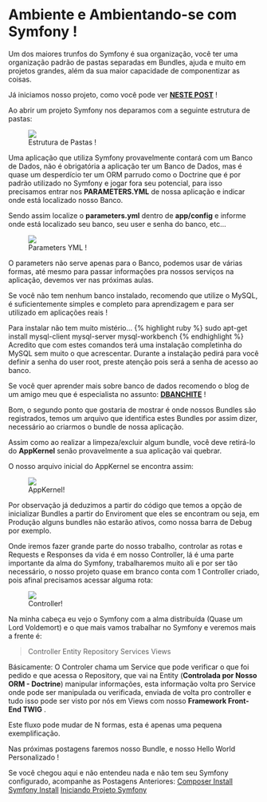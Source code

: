 
Ambiente e Ambientando-se com Symfony !
=======================================

Um dos maiores trunfos do Symfony é sua organização, você ter uma organização padrão de pastas separadas em Bundles, ajuda e muito em projetos grandes, além da sua maior capacidade de componentizar as coisas.

Já iniciamos nosso projeto, como você pode ver **[NESTE POST](http://jhoemrs.github.io/desenvolvimento/iniciandoProjetoSymfony)** !

Ao abrir um projeto Symfony nos deparamos com a seguinte estrutura de pastas:

<figure>
	<img src="{{ site.url }}/images/postagens/ambienteSymfony/estruturaPastas.png">
	<figcaption><a data-toggle="tooltip" title="Organização é a Alma do Negócio !">Estrutura de Pastas !</a></figcaption>
</figure>

Uma aplicação que utiliza Symfony provavelmente contará com um Banco de Dados, não é obrigatória a aplicação ter um Banco de Dados, mas é quase um desperdício ter um ORM parrudo como o Doctrine que é por padrão utilizado no Symfony e jogar fora seu potencial, para isso precisamos entrar nos **PARAMETERS.YML** de nossa aplicação e indicar onde está localizado nosso Banco.

Sendo assim localize o **parameters.yml** dentro de **app/config** e informe onde está localizado seu banco, seu user e senha do banco, etc...

<figure>
	<img src="{{ site.url }}/images/postagens/ambienteSymfony/parameters.png">
	<figcaption><a data-toggle="tooltip" title="Parametrize a Aplicação !">Parameters YML !</a></figcaption>
</figure>

O parameters não serve apenas para o Banco, podemos usar de várias formas, até mesmo para passar informações pra nossos serviços na aplicação, devemos ver nas próximas aulas.

Se você não tem nenhum banco instalado, recomendo que utilize o MySQL, é suficientemente simples e completo para aprendizagem e para ser utilizado em aplicações reais !

Para instalar não tem muito mistério...
{% highlight ruby %}
sudo apt-get install mysql-client mysql-server mysql-workbench
{% endhighlight %}
Acredito que com estes comandos terá uma instalação completinha do MySQL sem muito o que acrescentar.
Durante a instalação pedirá para você definir a senha do user root, preste atenção pois será a senha de acesso ao banco.

Se você quer aprender mais sobre banco de dados recomendo o blog de um amigo meu que é especialista no assunto: **[DBANCHITE](http://dbanchite.blogspot.com)** !

Bom, o segundo ponto que gostaria de mostrar é onde nossos Bundles são registrados, temos um arquivo que identifica estes Bundles por assim dizer, necessário ao criarmos o bundle de nossa aplicação.

Assim como ao realizar a limpeza/excluir algum bundle, você deve retirá-lo do **AppKernel** senão provavelmente a sua aplicação vai quebrar.

O nosso arquivo inicial do AppKernel se encontra assim:
<figure>
	<img src="{{ site.url }}/images/postagens/ambienteSymfony/appKernel.png">
	<figcaption><a data-toggle="tooltip" title="Registre e Inicialize Bundles !">AppKernel!</a></figcaption>
</figure>

Por observação já deduzimos a partir do código que temos a opção de inicializar Bundles a partir do Enviroment que eles se encontram ou seja, em Produção alguns bundles não estarão ativos, como nossa barra de Debug por exemplo.

Onde iremos fazer grande parte do nosso trabalho, controlar as rotas e Requests e Responses da vida é em nosso Controller, lá é uma parte importante da alma do Symfony, trabalharemos muito ali e por ser tão necessário, o nosso projeto quase em branco conta com 1 Controller criado, pois afinal precisamos acessar alguma rota:

<figure>
	<img src="{{ site.url }}/images/postagens/ambienteSymfony/controller.png">
	<figcaption><a data-toggle="tooltip" title="Requests e Responses !">Controller!</a></figcaption>
</figure>

Na minha cabeça eu vejo o Symfony com a alma distribuída (Quase um Lord Voldemort) e o que mais vamos trabalhar no Symfony e veremos mais a frente é:

>Controller
>Entity
>Repository
>Services
>Views

Básicamente:
O Controler chama um Service que pode verificar o que foi pedido e que acessa o Repository, que vai na Entity (**Controlada por Nosso ORM - Doctrine**) manipular informações, esta informação volta pro Service onde pode ser manipulada ou verificada, enviada de volta pro controller e tudo isso pode ser visto por nós em Views com nosso **Framework Front-End TWIG** .

Este fluxo pode mudar de N formas, esta é apenas uma pequena exemplificação.

Nas próximas postagens faremos nosso Bundle, e nosso Hello World Personalizado !

Se você chegou aqui e não entendeu nada e não tem seu Symfony configurado, acompanhe as Postagens Anteriores:
<a href="http://jhoemrs.github.io/desenvolvimento/composerInstall" class="btn btn-primary btn-sm">Composer Install</a>
<a href="http://jhoemrs.github.io/desenvolvimento/symfonyInstall" class="btn btn-primary btn-sm">Symfony Install</a>
<a href="http://jhoemrs.github.io/desenvolvimento/iniciandoProjetoSymfony" class="btn btn-primary btn-sm">Iniciando Projeto Symfony</a>
